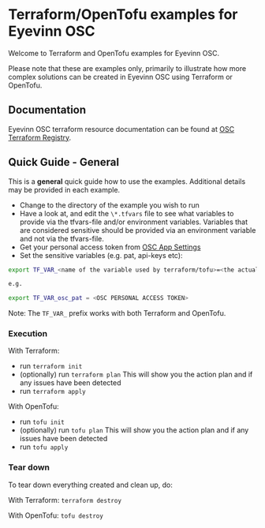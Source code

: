 # Terraform/OpenTofu examples for Eyevinn OSC

Welcome to Terraform and OpenTofu examples for Eyevinn OSC.

Please note that these are examples only, primarily to illustrate how more complex solutions can be created in Eyevinn OSC using Terraform or OpenTofu.

## Documentation

Eyevinn OSC terraform resource documentation can be found at [OSC Terraform Registry](https://registry.terraform.io/providers/EyevinnOSC/osc/latest).

## Quick Guide - General

This is a **general** quick guide how to use the examples. Additional details may be provided in each example.

- Change to the directory of the example you wish to run
- Have a look at, and edit the `\*.tfvars` file to see what variables to provide via the tfvars-file and/or environment variables. Variables that are considered sensitive should be provided via an environment variable and not via the tfvars-file.
- Get your personal access token from [OSC App Settings](https://app.osaas.io/dashboard/settings/api)
- Set the sensitive variables (e.g. pat, api-keys etc):

```bash
export TF_VAR_<name of the variable used by terraform/tofu>=<the actual value>

e.g.

export TF_VAR_osc_pat = <OSC PERSONAL ACCESS TOKEN>
```

Note: The `TF_VAR_` prefix works with both Terraform and OpenTofu.

### Execution

With Terraform:
- run `terraform init`
- (optionally) run `terraform plan`
  This will show you the action plan and if any issues have been detected
- run `terraform apply`

With OpenTofu:
- run `tofu init`
- (optionally) run `tofu plan`
  This will show you the action plan and if any issues have been detected
- run `tofu apply`

### Tear down

To tear down everything created and clean up, do:

With Terraform: `terraform destroy`

With OpenTofu: `tofu destroy`
